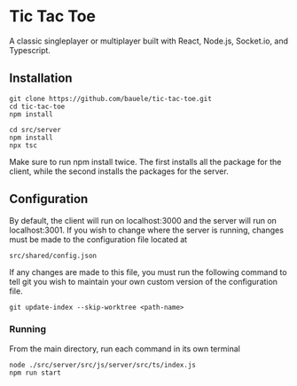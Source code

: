 # Tic Tac Toe

A classic singleplayer or multiplayer built with React, Node.js, Socket.io, and Typescript.

## Installation

```
git clone https://github.com/bauele/tic-tac-toe.git
cd tic-tac-toe
npm install

cd src/server
npm install
npx tsc
```

Make sure to run npm install twice. The first installs all the package for the client, while the second installs the packages for the server.

## Configuration

By default, the client will run on localhost:3000 and the server will run on localhost:3001. If you wish to change where the server is running, changes must be made to the configuration file located at

```
src/shared/config.json
```

If any changes are made to this file, you must run the following command to tell git you wish to maintain your own custom version of the configuration file.

```
git update-index --skip-worktree <path-name>
```

### Running

From the main directory, run each command in its own terminal

```
node ./src/server/src/js/server/src/ts/index.js
npm run start
```
